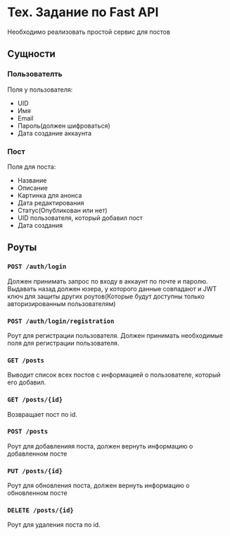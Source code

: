 # Тех. Задание по Fast API
Необходимо реализовать простой сервис для постов

## Сущности
### Пользователть
Поля у пользователя:
 - UID
 - Имя
 - Email
 - Пароль(должен шифроваться)
 - Дата создание аккаунта

### Пост
Поля для поста:
 - Название
 - Описание
 - Картинка для анонса
 - Дата редактирования
 - Статус(Опубликован или нет)
 - UID пользователя, который добавил пост
 - Дата создания

## Роуты
### ```POST /auth/login```
Должен принимать запрос по входу в аккаунт по почте и паролю.
Выдавать назад должен юзера, у которого данные совпадают и JWT ключ для защиты других роутов(Которые будут доступны только авторизированным пользователям)

### ```POST /auth/login/registration```
Роут для регистрации пользователя.
Должен принимать необходимые поля для регистрации пользователя.

### ```GET /posts```
Выводит список всех постов с информацией о пользователе, который его добавил.

### ```GET /posts/{id}```
Возвращает пост по id.

### ```POST /posts```
Роут для добавленияя поста, должен вернуть информацию о добавленном посте

### ```PUT /posts/{id}```
Роут для обновления поста, должен вернуть информацию о обновленном посте

### ```DELETE /posts/{id}```
Роут для удаления поста по id.

